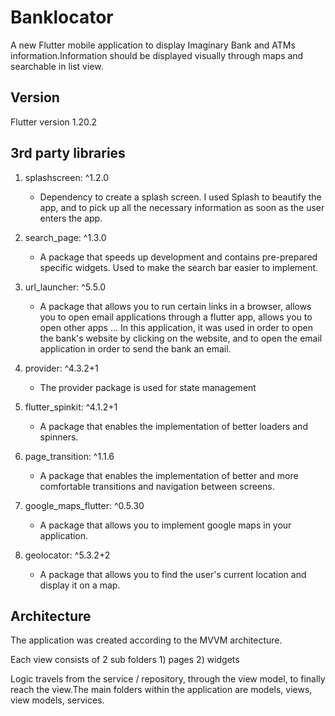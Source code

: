 # Banklocator

A new Flutter mobile application to display Imaginary Bank and ATMs information.Information should be displayed visually through maps and searchable in list view.

## Version
Flutter version 1.20.2

## 3rd party libraries
  
  1) splashscreen: ^1.2.0
     - Dependency  to create a splash screen.
       I used Splash to beautify the app, and to pick up all the necessary information as soon as the user enters the app.
       
  2) search_page: ^1.3.0
     - A package that speeds up development and contains pre-prepared specific widgets. Used to make the search bar easier to implement.
  
  3) url_launcher: ^5.5.0
      - A package that allows you to run certain links in a browser, allows you to open email applications through a flutter app, allows you to open other apps ...
        In this application, it was used in order to open the bank's website by clicking on the website, and to open the email application in order to send the bank  an email. 
  
  4) provider: ^4.3.2+1
      - The provider package is used for state management
      
  5) flutter_spinkit: ^4.1.2+1
      - A package that enables the implementation of better loaders and spinners.
  
  6) page_transition: ^1.1.6
     - A package that enables the implementation of better and more comfortable transitions and navigation between screens.
  
  7) google_maps_flutter: ^0.5.30
     - A package that allows you to implement google maps in your application.
  
  8) geolocator: ^5.3.2+2
     - A package that allows you to find the user's current location and display it on a map.
 
  
  
  
  ## Architecture
  The application was created according to the MVVM architecture.

  Each view consists of 2 sub folders 1) pages
                                      2) widgets

  Logic travels from the service / repository, through the view model, to finally reach the view.The main folders within the application are models, views, view   models, services.
  
